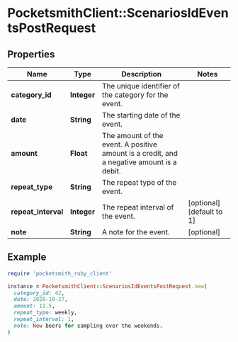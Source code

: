 # PocketsmithClient::ScenariosIdEventsPostRequest

## Properties

| Name | Type | Description | Notes |
| ---- | ---- | ----------- | ----- |
| **category_id** | **Integer** | The unique identifier of the category for the event. |  |
| **date** | **String** | The starting date of the event. |  |
| **amount** | **Float** | The amount of the event. A positive amount is a credit, and a negative amount is a debit. |  |
| **repeat_type** | **String** | The repeat type of the event. |  |
| **repeat_interval** | **Integer** | The repeat interval of the event. | [optional][default to 1] |
| **note** | **String** | A note for the event. | [optional] |

## Example

```ruby
require 'pocketsmith_ruby_client'

instance = PocketsmithClient::ScenariosIdEventsPostRequest.new(
  category_id: 42,
  date: 2020-10-27,
  amount: 11.5,
  repeat_type: weekly,
  repeat_interval: 1,
  note: New beers for sampling over the weekends.
)
```

